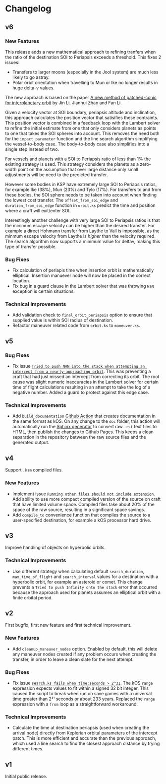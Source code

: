 # Changelog

## v6

### New Features

This release adds a new mathematical approach to refining tranfers when the ratio of the destination SOI to Periapsis exceeds a threshold. This fixes 2 issues:
* Transfers to larger moons (especially in the Jool system) are much less likely to go astray.
* Polar orbit orientation when travelling to Mun or Ike no longer results in huge delta-v values.

The new approach is based on the paper [A new method of patched-conic for interplanetary orbit](https://doi.org/10.1016/j.ijleo.2017.10.153) by Jin Li, Jianhui Zhao and Fan Li.

Given a velocity vector at SOI boundary, periapsis altitude and inclination, this approach calculates the position vector that satisifies these contraints. This position vector is combined in a feedback loop with the Lambert solver to refine the initial estimate from one that only considers planets as points to one that takes the SOI spheres into account. This removes the need both for the `impact_parameter` function and the line search algorithm simplifying the vessel-to-body case. The body-to-body case also simplifies into a single step instead of two.

For vessels and planets with a SOI to Periapsis ratio of less than 1% the existing strategy is used. This strategy considers the planets as a zero-width point on the assumption that over large distance only small adjustments will be need to the predicted transfer.

However some bodies in KSP have extremely large SOI to Periapsis ratios, for example Ike (38%), Mun (23%) and Tylo (17%). For transfers to and from these bodies, the SOI sphere needs to be taken into account when finding the lowest cost transfer. The `offset_from_soi_edge` and `duration_from_soi_edge` function in `orbit.ks` predict the time and position where a craft will exit/enter SOI.

Interestingly another challenge with very large SOI to Periapsis ratios is that the minimum escape velocity can be higher than the desired transfer. For example a direct Hohmann transfer from Laythe to Vall is impossible, as the minmum escape velocity from Laythe is *higher* than the velocity required. The search algorithm now supports a minimum value for deltav, making this type of transfer possible.

### Bug Fixes
* Fix calculation of periapis time when insertion orbit is mathematically elliptical. Insertion manuever node will now be placed in the correct location.
* Fix bug in a guard clause in the Lambert solver that was throwing `NaN` exception is certain situations.

### Technical Improvements
* Add validation check to `final_orbit_periapsis` option to ensure that supplied value is within SOI radius of destination.
* Refactor maneuver related code from `orbit.ks` to `maneuver.ks`.

## v5

### Bug Fixes
* Fix issue [`Tried to push NAN into the stack when attempting an intercept from a nearly-approaching orbit`](https://github.com/maneatingape/rsvp/issues/6). This was preventing a craft that had just missed an intercept from correcting its orbit. The root cause was slight numeric inaccuracies in the Lambert solver for certain time of flight calculations resulting in an attempt to take the log of a negative number. Added a guard to protect against this edge case.

### Technical Improvements
* Add `build_documentation` [Github Action](https://github.com/features/actions) that creates documentation in the same format as kOS. On any change to the `doc` folder, this action will automatically run the [Sphinx generator](https://www.sphinx-doc.org/en/master/) to convert raw `.rst` text files to HTML, then publish the changes to Github Pages. This keeps a clean separation in the repository between the raw source files and the generated output.

## v4

Support `.ksm` compiled files.

### New Features
* Implement issue [`Running other files should not include extension`](https://github.com/maneatingape/rsvp/issues/5). Add ability to use more compact compiled version of the source on craft that have limited volume space. Compiled files take about 20% of the space of the raw source, resulting in a significant space savings.
* Add `compile_to` convenience function that compiles the source to a user-specified destination, for example a kOS processor hard drive.

## v3

Improve handling of objects on hyperbolic orbits.

### Technical Improvements
* Use different strategy when calculating default `search_duration`, `max_time_of_flight` and `search_interval` values for a destination with a hyperbolic orbit, for example an asteroid or comet. This change prevents a `Tried to push Infinity onto the stack` error that occurred because the approach used for planets assumes an elliptical orbit with a finite orbital period.

## v2

First bugfix, first new feature and first technical improvement.

### New Features
* Add `cleanup_maneuver_nodes` option. Enabled by default, this will delete any maneuver nodes created if any problem occurs when creating the transfer, in order to leave a clean slate for the next attempt.

### Bug Fixes
* Fix issue [`search.ks fails when time:seconds > 2^31`](https://github.com/maneatingape/rsvp/issues/4). The kOS `range` expression expects values to fit within a signed 32 bit integer. This caused the script to break when run on save games with a universal time greater than 2³¹ seconds or about 233 years. Replaced the `range` expression with a `from` loop as a straightforward workaround.

### Technical Improvements
* Calculate the time at destination periapsis (used when creating the arrival node) directly from Keplerian orbital parameters of the intercept patch. This is more efficient and accurate than the previous approach, which used a line search to find the closest approach distance by trying different times.

## v1

Initial public release.